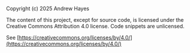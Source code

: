 Copyright (c) 2025 Andrew Hayes

The content of this project, except for source code, is licensed under the Creative
Commons Attribution 4.0 license. Code snippets are unlicensed.

See
[https://creativecommons.org/licenses/by/4.0/](https://creativecommons.org/licenses/by/4.0/)
